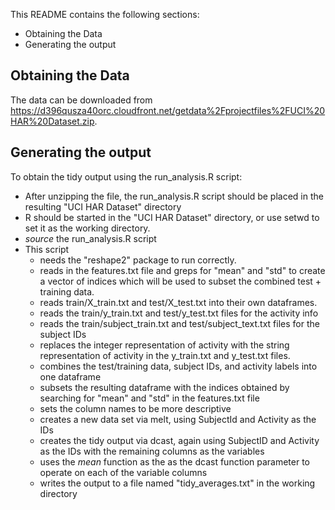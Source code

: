 This README contains the following sections:
* Obtaining the Data
* Generating the output

## Obtaining the Data
The data can be downloaded from https://d396qusza40orc.cloudfront.net/getdata%2Fprojectfiles%2FUCI%20HAR%20Dataset.zip.

## Generating the output
To obtain the tidy output using the run_analysis.R script:
* After unzipping the file, the run_analysis.R script should be placed in the resulting "UCI HAR Dataset" directory 
* R should be started in the "UCI HAR Dataset" directory, or use setwd to set it as the working directory.
* *source* the run_analysis.R script
* This script 
  * needs the "reshape2" package to run correctly.
  * reads in the features.txt file and greps for "mean" and "std" to create
a vector of indices which will be used to subset the combined test + training data.
  * reads train/X_train.txt and test/X_test.txt into their own dataframes.
  * reads the train/y_train.txt and test/y_test.txt files for the activity info
  * reads the train/subject_train.txt and test/subject_text.txt files for the subject IDs
  * replaces the integer representation of activity with the string representation of activity 
in the y_train.txt and y_test.txt files.
  * combines the test/training data, subject IDs, and activity labels into one dataframe
  * subsets the resulting dataframe with the indices obtained by searching for "mean" and "std" in the features.txt file
  * sets the column names to be more descriptive
  * creates a new data set via melt, using SubjectId and Activity as the IDs
  * creates the tidy output via dcast, again using SubjectID and Activity as the IDs with the remaining columns as the variables
  * uses the *mean* function as the as the dcast function parameter to operate on each of the variable columns
  * writes the output to a file named "tidy_averages.txt" in the working directory
